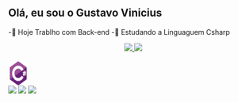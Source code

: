  ## Olá, eu sou o  Gustavo Vinicius

 -🔭  Hoje Trablho com  Back-end
 -🌱 Estudando a Linguaguem Csharp   
 
<div align="center">  
  <a href="https://github.com/Gustavo-Vinicius">   
  <img height="180em" src="https://github-readme-stats.vercel.app/api?username=Gustavo-Vinicius&show_icons=true&theme=dark&include_all_commits=true&count_private=true"/>  
  <img height="150em" src="https://github-readme-stats.vercel.app/api/top-langs/?username=Gustavo-Vinicius&layout=compact&langs_count=7&theme=dark"/> 
 </div> 
<div style="d   isplay: inline_blo  ck"><br>    
     <img align="center" alt="Csharp" height="50" width="40" src="https://raw.githubusercontent.com/devicons/devicon/master/icons/csharp/csharp-original.svg"> </div>
  <div> 
    <a href="https://instagram.com/guustavo_vinicius" target="_blank"><img src="https://img.shields.io/badge/-Instagram-%23E4405F?style=for-the-badge&logo=instagram&logoColor=white" target="_blank"></a>
    <a href = "mailto:gustavovinicimos12345@gmail.com"><img src="https://img.shields.io/badge/-Gmail-%23333?style=for-the-badge&logo=gmail&logoColor=white" target="_blank"></a> 
    <a href="https://www.linkedin.com/in/gustavo-vinicius-741878223/" target="_blank"><img src="https://img.shields.io/badge/-LinkedIn-%230077B5?style=for-the-badge&logo=linkedin&logoColor=white" target="_blank"></a>       
  </div>
